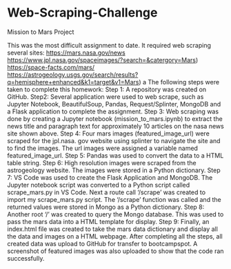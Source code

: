 # Web-Scraping-Challenge
Mission to Mars Project

This was the most difficult assignment to date. It required web scraping several sites:
https://mars.nasa.gov/news
https://www.jpl.nasa.gov/spaceimages/?search=&catergory=Mars)
https://space-facts.com/mars/
https://astrogeology.usgs.gov/search/results?q=hemisphere+enhanced&k1=target&v1=Mars) a 
The following steps were taken to complete this homework:
Step 1: A repository was created on GitHub.
Step2: Several application were used to web scrape, such as Jupyter Notebook, BeautifulSoup, Pandas, Request/Splinter, MongoDB and a Flask application to complete the assignment.
Step 3: Web scraping was done by creating a Jupyter notebook (mission_to_mars.ipynb) to extract the news title and paragraph text for approximately 10 articles on the nasa news site shown above.
Step 4: Four mars images (featured_image_url) were scraped for the jpl.nasa. gov website using splinter to navigate the site and to find the images. The url images were assigned a variable named featured_image_url.
Step 5: Pandas was used to convert the data to a HTML table string.
Step 6: High resolution images were scraped from the astrogeology website. The images were stored in a Python dictionary.
Step 7: VS Code was used to create the Flask Application and MongoDB. The Jupyter notebook script was converted to a Python script called scrape_mars.py in VS Code. Next a route call ‘/scrape’ was created to import my scrape_mars.py script. The ‘/scrape’ function was called and the returned values were stored in Mongo as a Python dictionary.
Step 8: Another root ‘/’ was created to query the Mongo database. This was used to pass the mars data into a HTML template for display.
Step 9: Finally, an index.html file was created to take the mars data dictionary and display all the data and images on a HTML webpage.
After completing all the steps, all created data was upload to GitHub for transfer to bootcampspot.  A screenshot of featured images was also uploaded to show that the code ran successfully.
